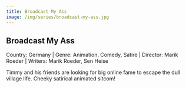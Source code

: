 ```yaml
---
title: Broadcast My Ass
image: /img/series/broadcast-my-ass.jpg
---
```


## Broadcast My Ass

Country: Germany | Genre: Animation, Comedy, Satire | Director: Marik Roeder | Writers: Marik Roeder, Sen Heise

Timmy and his friends are looking for big online fame to escape the dull village life. Cheeky satirical animated sitcom!
